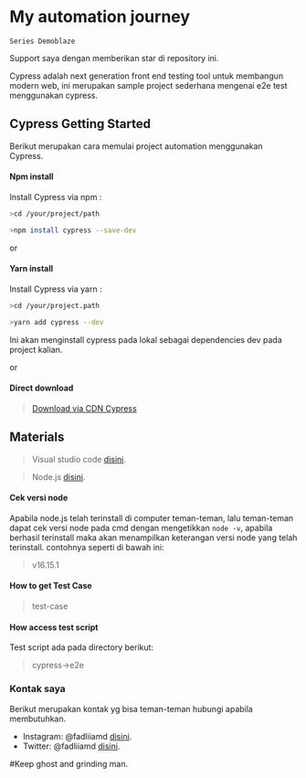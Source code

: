 # My automation journey

`Series Demoblaze`

Support saya dengan memberikan star di repository ini.

Cypress adalah next generation front end testing tool untuk membangun modern web, ini merupakan sample project sederhana mengenai e2e test menggunakan cypress.

## Cypress Getting Started

Berikut merupakan cara memulai project automation menggunakan Cypress.

#### Npm install

Install Cypress via npm :

```bash
>cd /your/project/path
```

```bash
>npm install cypress --save-dev
```

or

#### Yarn install

Install Cypress via yarn :

```bash
>cd /your/project.path
```

```bash
>yarn add cypress --dev
```

Ini akan menginstall cypress pada lokal sebagai dependencies dev pada project kalian.

or

#### Direct download

> [Download via CDN Cypress](https://download.cypress.io/desktop)

## Materials

> Visual studio code [disini](https://visualstudio.microsoft.com/downloads/).

> Node.js [disini](https://nodejs.org/en/download/).

#### Cek versi node

Apabila node.js telah terinstall di computer teman-teman, lalu teman-teman dapat cek versi node pada cmd dengan mengetikkan `node -v`, apabila berhasil terinstall maka akan menampilkan keterangan versi node yang telah terinstall. contohnya seperti di bawah ini:

> v16.15.1

#### How to get Test Case

> test-case

#### How access test script

Test script ada pada directory berikut:

> cypress->e2e

### Kontak saya

Berikut merupakan kontak yg bisa teman-teman hubungi apabila membutuhkan.

- Instagram: @fadliiamd [disini](https://www.instagram.com/fadliiamd_/).
- Twitter: @fadliiamd [disini](https://twitter.com/fadliiamd_/).

#Keep ghost and grinding man.
